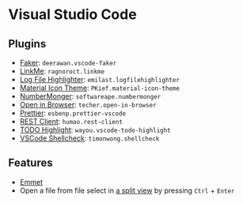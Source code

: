 # Visual Studio Code

## Plugins

- [Faker](https://marketplace.visualstudio.com/items?itemName=deerawan.vscode-faker): `deerawan.vscode-faker`
- [LinkMe](https://marketplace.visualstudio.com/items?itemName=ragnoroct.linkme): `ragnoroct.linkme`
- [Log File Highlighter](https://marketplace.visualstudio.com/items?itemName=emilast.logfilehighlighter): `emilast.logfilehighlighter`
- [Material Icon Theme](https://marketplace.visualstudio.com/items?itemName=PKief.material-icon-theme): `PKief.material-icon-theme`
- [NumberMonger](https://marketplace.visualstudio.com/items?itemName=softwareape.numbermonger): `softwareape.numbermonger`
- [Open in Browser](https://marketplace.visualstudio.com/items?itemName=techer.open-in-browser): `techer.open-in-browser`
- [Prettier](https://marketplace.visualstudio.com/items?itemName=esbenp.prettier-vscode): `esbenp.prettier-vscode`
- [REST Client](https://marketplace.visualstudio.com/items?itemName=humao.rest-client): `humao.rest-client`
- [TODO Highlight](https://marketplace.visualstudio.com/items?itemName=wayou.vscode-todo-highlight): `wayou.vscode-todo-highlight`
- [VSCode Shellcheck](https://marketplace.visualstudio.com/items?itemName=timonwong.shellcheck): `timonwong.shellcheck`

## Features

- [Emmet](https://www.stefanjudis.com/blog/emmet-vs-code-bindings-to-level-up-html-editing/)
- Open a file from file select in [a split view](https://mobile.twitter.com/stefanjudis/status/1334248000156299265) by pressing `Ctrl` + `Enter`
